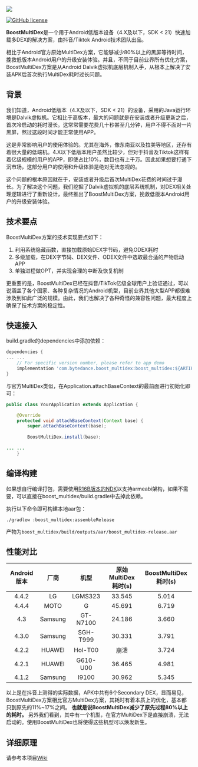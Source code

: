 ![](docs/bmd-logo.png)

[![GitHub license](https://img.shields.io/badge/license-Apache%202-blue)](https://github.com/bytedance/ByteX/blob/master/LICENSE)


**BoostMultiDex**是一个用于Android低版本设备（4.X及以下，SDK < 21）快速加载多DEX的解决方案，由抖音/Tiktok Android技术团队出品。

相比于Android官方原始MultiDex方案，它能够减少80%以上的黑屏等待时间，挽救低版本Android用户的升级安装体验。并且，不同于目前业界所有优化方案，BoostMultiDex方案是从Android Dalvik虚拟机底层机制入手，从根本上解决了安装APK后首次执行MultiDex耗时过长问题。

## 背景

我们知道，Android低版本（4.X及以下，SDK < 21）的设备，采用的Java运行环境是Dalvik虚拟机。它相比于高版本，最大的问题就是在安装或者升级更新之后，首次冷启动的耗时漫长。这常常需要花费几十秒甚至几分钟，用户不得不面对一片黑屏，熬过这段时间才能正常使用APP。

这是非常影响用户的使用体验的。尤其在海外，像东南亚以及拉美等地区，还存有着很大量的低端机。4.X以下低版本用户虽然比较少，但对于抖音及Tiktok这样有着亿级规模的用户的APP，即使占比10%，数目也有上千万。因此如果想要打通下沉市场，这部分用户的使用和升级体验是绝对无法忽视的。

这个问题的根本原因就在于，安装或者升级后首次MultiDex花费的时间过于漫长。为了解决这个问题，我们挖掘了Dalvik虚拟机的底层系统机制，对DEX相关处理逻辑进行了重新设计，最终推出了BoostMultiDex方案，挽救低版本Android用户的升级安装体验。

## 技术要点

BoostMultiDex方案的技术实现要点如下：

1. 利用系统隐藏函数，直接加载原始DEX字节码，避免ODEX耗时
2. 多级加载，在DEX字节码、DEX文件、ODEX文件中选取最合适的产物启动APP
3. 单独进程做OPT，并实现合理的中断及恢复机制

更重要的是，BoostMultiDex已经在抖音/TikTok亿级全球用户上验证通过，可以说涵盖了各个国家、各种复杂情况的Android机型，目前业界其他大型APP都很难涉及到如此广泛的规模。由此，我们也解决了各种奇怪的兼容性问题，最大程度上确保了技术方案的稳定性。

## 快速接入

build.gradle的dependencies中添加依赖：

```gradle
dependencies {
... ...
    // For specific version number, please refer to app demo
    implementation 'com.bytedance.boost_multidex:boost_multidex:${ARTIFACT_VERSION}'
}
```

与官方MultiDex类似，在Application.attachBaseContext的最前面进行初始化即可：

```java
public class YourApplication extends Application {

    @Override
    protected void attachBaseContext(Context base) {
        super.attachBaseContext(base);
        
        BoostMultiDex.install(base);
        
... ...
    }
```

## 编译构建

如果想自行编译打包，需要使用[R16B版本的NDK](https://developer.android.com/ndk/downloads/older_releases)以支持armeabi架构，如果不需要，可以直接在boost_multidex/build.gradle中去掉此依赖。

执行以下命令即可构建本地aar包：

```gralde
./gradlew :boost_multidex:assembleRelease
```

产物为`boost_multidex/build/outputs/aar/boost_multidex-release.aar`

## 性能对比

| Android版本 | 厂商 | 机型 | 原始MultiDex耗时(s) | BoostMultiDex耗时(s) |
| :------: | :------: | :------: | :------: | :------: |
| 4.4.2 | LG | LGMS323 | 33.545 | 5.014 |
| 4.4.4 | MOTO | G | 45.691 | 6.719 |
| 4.3 | Samsung | GT-N7100 | 24.186 | 3.660 |
| 4.3.0 | Samsung | SGH-T999 | 30.331 | 3.791 |
| 4.2.2	 | HUAWEI | Hol-T00 | 崩溃 | 3.724 |
| 4.2.1 | HUAWEI | G610-U00 | 36.465 | 4.981 |
| 4.1.2	 | Samsung | I9100	 | 30.962 | 5.345 |

以上是在抖音上测得的实际数据，APK中共有6个Secondary DEX，显而易见，BoostMultiDex方案相比官方MultiDex方案，其耗时有着本质上的优化，基本都只到原先的11%~17%之间。 **也就是说BoostMultiDex减少了原先过程80%以上的耗时。** 另外我们看到，其中有一个机型，在官方MultiDex下是直接崩溃，无法启动的。使用BoostMultiDex也将使得这些机型可以焕发新生。

## 详细原理

请参考本项目[Wiki](https://github.com/bytedance/BoostMultiDex/wiki/Technical-Article)
